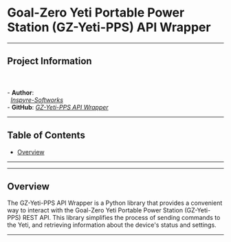 # Goal-Zero Yeti Portable Power Station (GZ-Yeti-PPS) API Wrapper

----

## Project Information
<br><br>- **Author**:
<br>&nbsp;&nbsp;*[Inspyre-Softworks](https://github/com/Inspyre-Softworks)*
<br>  - **GitHub**:
    *[GZ-Yeti-PPS API Wrapper](https://github.com/Inspyre-Softworks/gz-yeti-pps)*

----

## Table of Contents

  - [Overview](#overview)


----

----

## Overview

The GZ-Yeti-PPS API Wrapper is a Python library that provides a convenient way to interact with the Goal-Zero Yeti 
Portable Power Station (GZ-Yeti-PPS) REST API. This library simplifies the process of sending commands to the Yeti,
and retrieving information about the device's status and settings.

----
